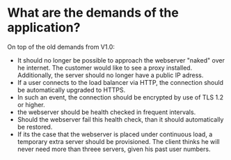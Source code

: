 # What are the demands of the application?
On top of the old demands from V1.0:
- It should no longer be possible to approach the webserver "naked" over he internet. The customer would like to see a proxy installed. Additionally, the server should no longer have a public IP adress.
- If a user connects to the load balancer via HTTP, the connection should be automatically upgraded to HTTPS.
- In such an event, the connection should be encrypted by use of TLS 1.2 or higher.
- the webserver should be health checked in frequent intervals.
- Should the webserver fail this health check, than it should automatically be restored.
- If its the case that the webserver is placed under continuous load, a temporary extra server should be provisioned. The client thinks he will never need more than threee servers, given his past user numbers.